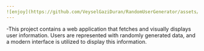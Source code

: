 ```yaml
---
![enjoy](https://github.com/VeyselGaziDuran/RandomUserGenerator/assets/81925500/c2ebad72-7053-4934-a5c6-3872ab3c44cc)
---
```


-This project contains a web application that fetches and visually displays user information. Users are represented with randomly generated data, and a modern interface is utilized to display this information.

